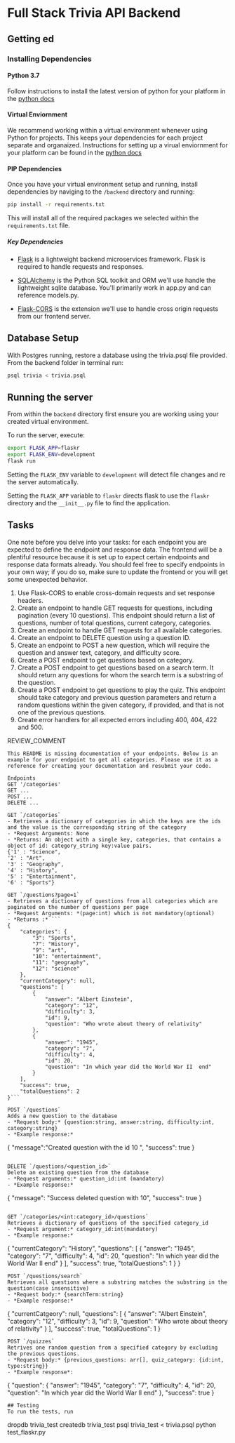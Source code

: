 # Full Stack Trivia API Backend

## Getting ed

### Installing Dependencies

#### Python 3.7

Follow instructions to install the latest version of python for your platform in the [python docs](https://docs.python.org/3/using/unix.html#getting-and-installing-the-latest-version-of-python)

#### Virtual Enviornment

We recommend working within a virtual environment whenever using Python for projects. This keeps your dependencies for each project separate and organaized. Instructions for setting up a virual enviornment for your platform can be found in the [python docs](https://packaging.python.org/guides/installing-using-pip-and-virtual-environments/)

#### PIP Dependencies

Once you have your virtual environment setup and running, install dependencies by naviging to the `/backend` directory and running:

```bash
pip install -r requirements.txt
```

This will install all of the required packages we selected within the `requirements.txt` file.

##### Key Dependencies

- [Flask](http://flask.pocoo.org/)  is a lightweight backend microservices framework. Flask is required to handle requests and responses.

- [SQLAlchemy](https://www.sqlalchemy.org/) is the Python SQL toolkit and ORM we'll use handle the lightweight sqlite database. You'll primarily work in app.py and can reference models.py. 

- [Flask-CORS](https://flask-cors.readthedocs.io/en/latest/#) is the extension we'll use to handle cross origin requests from our frontend server. 

## Database Setup
With Postgres running, restore a database using the trivia.psql file provided. From the backend folder in terminal run:
```bash
psql trivia < trivia.psql
```

## Running the server

From within the `backend` directory first ensure you are working using your created virtual environment.

To run the server, execute:

```bash
export FLASK_APP=flaskr
export FLASK_ENV=development
flask run
```

Setting the `FLASK_ENV` variable to `development` will detect file changes and re the server automatically.

Setting the `FLASK_APP` variable to `flaskr` directs flask to use the `flaskr` directory and the `__init__.py` file to find the application. 

## Tasks

One note before you delve into your tasks: for each endpoint you are expected to define the endpoint and response data. The frontend will be a plentiful resource because it is set up to expect certain endpoints and response data formats already. You should feel free to specify endpoints in your own way; if you do so, make sure to update the frontend or you will get some unexpected behavior. 

1. Use Flask-CORS to enable cross-domain requests and set response headers. 
2. Create an endpoint to handle GET requests for questions, including pagination (every 10 questions). This endpoint should return a list of questions, number of total questions, current category, categories. 
3. Create an endpoint to handle GET requests for all available categories. 
4. Create an endpoint to DELETE question using a question ID. 
5. Create an endpoint to POST a new question, which will require the question and answer text, category, and difficulty score. 
6. Create a POST endpoint to get questions based on category. 
7. Create a POST endpoint to get questions based on a search term. It should return any questions for whom the search term is a substring of the question. 
8. Create a POST endpoint to get questions to play the quiz. This endpoint should take category and previous question parameters and return a random questions within the given category, if provided, and that is not one of the previous questions. 
9. Create error handlers for all expected errors including 400, 404, 422 and 500. 

REVIEW_COMMENT
```
This README is missing documentation of your endpoints. Below is an example for your endpoint to get all categories. Please use it as a reference for creating your documentation and resubmit your code. 

Endpoints
GET '/categories'
GET ...
POST ...
DELETE ...

GET `/categories`
- Retrieves a dictionary of categories in which the keys are the ids and the value is the corresponding string of the category
- *Request Arguments: None
- *Returns: An object with a single key, categories, that contains a object of id: category_string key:value pairs. 
{'1' : "Science",
'2' : "Art",
'3' : "Geography",
'4' : "History",
'5' : "Entertainment",
'6' : "Sports"}

GET `/questions?page=1`
- Retrieves a dictionary of questions from all categories which are paginated on the number of questions per page
- *Request Arguments: *(page:int) which is not mandatory(optional)
- *Returns :* ```
{
    "categories": {
        "3": "Sports",
        "7": "History",
        "9": "art",
        "10": "entertainment",
        "11": "geography",
        "12": "science"
    },
    "currentCategory": null,
    "questions": [
        {
            "answer": "Albert Einstein",
            "category": "12",
            "difficulty": 3,
            "id": 9,
            "question": "Who wrote about theory of relativity"
        },
        {
            "answer": "1945",
            "category": "7",
            "difficulty": 4,
            "id": 20,
            "question": "In which year did the World War II  end"
        }
    ],
    "success": true,
    "totalQuestions": 2
}```

POST `/questions`
Adds a new question to the database
- *Request body:* {question:string, answer:string, difficulty:int, category:string}
- *Example response:* 
```
{
  "message":"Created question with the id 10 ",
  "success": true
}
```

DELETE `/questions/<question_id>`
Delete an existing question from the database
- *Request arguments:* question_id:int (mandatory)
- *Example response:* 
```
{
  "message": "Success deleted question with 10", 
  "success": true
}
```

GET `/categories/<int:category_id>/questions`
Retrieves a dictionary of questions of the specified category_id
- *Request argument:* category_id:int(mandatory)
- *Example response:*
```
{
    "currentCategory": "History",
    "questions": [
        {
            "answer": "1945",
            "category": "7",
            "difficulty": 4,
            "id": 20,
            "question": "In which year did the World War II  end"
        }
    ],
    "success": true,
    "totalQuestions": 1
}
}
```
POST `/questions/search`
Retrieves all questions where a substring matches the substring in the question(case insensitive)
- *Request body:* {searchTerm:string}
- *Example response:*
```
{
    "currentCatgeory": null,
    "questions": [
        {
            "answer": "Albert Einstein",
            "category": "12",
            "difficulty": 3,
            "id": 9,
            "question": "Who wrote about theory of relativity"
        }
    ],
    "success": true,
    "totalQuestions": 1
}
```
POST `/quizzes`
Retrives one random question from a specified category by excluding the previous questions. 
- *Request body:* {previous_questions: arr[], quiz_category: {id:int, type:string}}
- *Example response*: 
```
{
    "question": {
        "answer": "1945",
        "category": "7",
        "difficulty": 4,
        "id": 20,
        "question": "In which year did the World War II end"
    },
    "success": true
}
```
## Testing
To run the tests, run
```
dropdb trivia_test
createdb trivia_test
psql trivia_test < trivia.psql
python test_flaskr.py
```